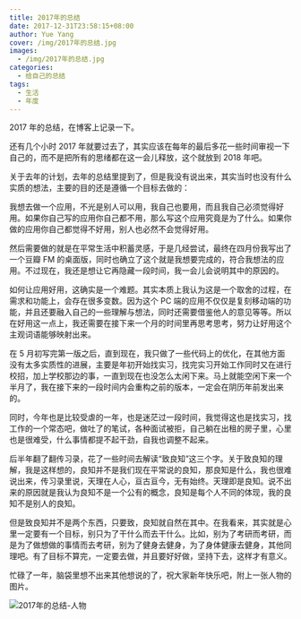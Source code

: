 ```yaml
---
title: 2017年的总结
date: 2017-12-31T23:58:15+08:00
author: Yue Yang
cover: /img/2017年的总结.jpg
images:
  - /img/2017年的总结.jpg
categories:
  - 给自己的总结
tags:
  - 生活
  - 年度
---
```


2017 年的总结，在博客上记录一下。

<!--more-->

还有几个小时 2017 年就要过去了，其实应该在每年的最后多花一些时间审视一下自己的，而不是把所有的思绪都在这一会儿释放，这个就放到 2018 年吧。

关于去年的计划，去年的总结里提到了，但是我没有说出来，其实当时也没有什么实质的想法，主要的目的还是遵循一个目标去做的：

我想去做一个应用，不光是别人可以用，我自己也要用，而且我自己必须觉得好用。如果你自己写的应用你自己都不用，那么写这个应用究竟是为了什么。如果你做的应用你自己都觉得不好用，别人也必然不会觉得好用。

然后需要做的就是在平常生活中积蓄灵感，于是几经尝试，最终在四月份我写出了一个豆瓣 FM 的桌面版，同时也确立了这个就是我想要完成的，符合我想法的应用。不过现在，我还是想让它再隐藏一段时间，我一会儿会说明其中的原因的。

如何让应用好用，这确实是一个难题。其实本质上我认为这是一个取舍的过程，在需求和功能上，会存在很多变数。因为这个 PC 端的应用不仅仅是复刻移动端的功能，并且还要融入自己的一些理解与想法，同时还需要借鉴他人的意见等等。所以在好用这一点上，我还需要在接下来一个月的时间里再思考思考，努力让好用这个主观词语能够映射出来。

在 5 月初写完第一版之后，直到现在，我只做了一些代码上的优化，在其他方面没有太多实质性的进展，主要是年初开始找实习，找完实习开始工作同时又在进行校招，加上学校那边的事，一直到现在也没怎么太闲下来。马上就能空闲下来一个半月了，我在接下来的一段时间内会重构之前的版本，一定会在阴历年前发出来的。

同时，今年也是比较受虐的一年，也是迷茫过一段时间，我觉得这也是找实习，找工作的一个常态吧，做吐了的笔试，各种面试被拒，自己躺在出租的房子里，心里也是很难受，什么事情都提不起干劲，自我也调整不起来。

后半年翻了翻传习录，花了一些时间去解读“致良知”这三个字。关于致良知的理解，我是这样想的，良知并不是我们现在平常说的良知，那良知是什么，我也很难说出来，传习录里说，天理在人心，亘古亘今，无有始终。天理即是良知。说不出来的原因就是我认为良知不是一个公有的概念，良知是每个人不同的体现，我的良知不是别人的良知。

但是致良知并不是两个东西，只要致，良知就自然在其中。在我看来，其实就是心里一定要有一个目标，别只为了干什么而去干什么。比如，别为了考研而考研，而是为了做想做的事情而去考研，别为了健身去健身，为了身体健康去健身，其他同理吧。有了目标不算完，一定要去做，并且要好好做，坚持下去，这样才有意义。

忙碌了一年，脑袋里想不出来其他想说的了，祝大家新年快乐吧，附上一张人物的图片。

![2017年的总结-人物](https://g1eny0ung.coding.net/p/experimental-projects/d/img/git/raw/master/2017%E5%B9%B4%E7%9A%84%E6%80%BB%E7%BB%93-%E4%BA%BA%E7%89%A9.jpg)